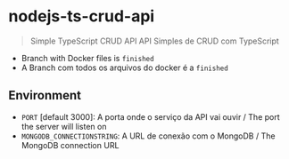 # nodejs-ts-crud-api

> Simple TypeScript CRUD API
> API Simples de CRUD com TypeScript

- Branch with Docker files is `finished`
- A Branch com todos os arquivos do docker é a `finished`

## Environment

- `PORT` [default 3000]: A porta onde o serviço da API vai ouvir / The port the server will listen on
- `MONGODB_CONNECTIONSTRING`: A URL de conexão com o MongoDB / The MongoDB connection URL
